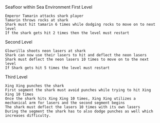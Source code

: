 Seafloor within Sea Environment
First Level

	Emperor Tamarin attacks shark player
	Tamarin throws rocks at shark
	Shark must hit tamarin 6 times while dodging rocks to move on to next level
	If the shark gets hit 2 times then the level must restart

Second Level

	Glowrilla shoots neon lasers at shark
	Shark can now use their lasers to hit and deflect the neon lasers
	Shark must deflect the neon lasers 10 times to move on to the next level
	If Shark gets hit 5 times the level must restart

Third Level

	Xing Xing punches the shark
	First segment the shark must avoid punches while trying to hit Xing Xing 10 times
	Once the shark hits Xing Xing 10 times, Xing Xing utilizes a mechanical arm for lasers and the second segment begins
	The shark must deflect the lasers 10 times with its own lasers
	During the segment the shark has to also dodge punches as well which increases difficulty.

